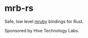# mrb-rs

Safe, low level [mruby](https://github.com/mruby/mruby/) bindings for Rust.

Sponsored by Hive Technology Labs.
